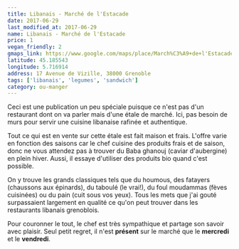 ```yaml
---
title: Libanais - Marché de l'Estacade
date: 2017-06-29
last_modified_at: 2017-06-29
name: Libanais - Marché de l'Estacade
price: 1
vegan_friendly: 2
gmaps_link: https://www.google.com/maps/place/March%C3%A9+de+l'Estacade/@45.1852313,5.7170774,19.45z/data=!4m5!3m4!1s0x0:0x1ea12d040274f6f7!8m2!3d45.1852422!4d5.7170574
latitude: 45.185543
longitude: 5.716914
address: 17 Avenue de Vizille, 38000 Grenoble
tags: ['libanais', 'legumes', 'sandwich']
category: ou-manger
---
```


Ceci est une publication un peu spéciale puisque ce n'est pas d'un restaurant dont on va parler mais d'une étale de marché. 
Ici, pas besoin de murs pour servir une cuisine libanaise rafinée et authentique.

Tout ce qui est en vente sur cette étale est fait maison et frais. L'offre varie en fonction des saisons car le chef
cuisine des produits frais et de saison, donc ne vous attendez pas à trouver du Baba ghanouj (caviar d'aubergine) en plein hiver.
Aussi, il essaye d'utiliser des produits bio quand c'est possible.

On y trouve les grands classiques tels que du houmous, des fatayers (chaussons aux épinards), du taboulé (le vrai!), du foul moudammas (fèves cuisinées) ou du pain (cuit sous vos yeux).
Tous les mets que j'ai gouté surpassaient largement en qualité ce qu'on peut trouver dans les restaurants libanais grenoblois. 

Pour couronner le tout, le chef est très sympathique et partage son savoir avec plaisir. Seul petit regret, il n'est
**présent** sur le marché que le **mercredi** et le **vendredi**.



